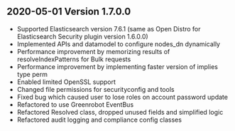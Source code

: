 ## 2020-05-01 Version 1.7.0.0

- Supported Elasticsearch version 7.6.1 (same as Open Distro for Elasticsearch Security plugin version 1.6.0.0)
- Implemented APIs and datamodel to configure nodes_dn dynamically
- Performance improvement by memorizing results of resolveIndexPatterns for Bulk requests
- Performance improvement by implementing faster version of implies type perm
- Enabled limited OpenSSL support
- Changed file permissions for securityconfig and tools
- Fixed bug which caused user to lose roles on account password update
- Refactored to use Greenrobot EventBus
- Refactored Resolved class, dropped unused fields and simplified logic
- Refactored audit logging and compliance config classes